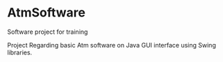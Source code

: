 # AtmSoftware
Software project for training

Project Regarding basic Atm software on Java GUI interface using Swing libraries.
